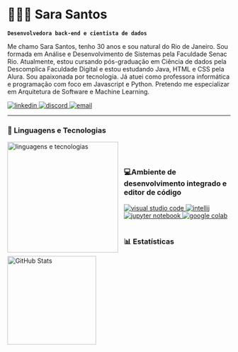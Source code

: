 # 👩🏻‍💻 Sara Santos

**`Desenvolvedora back-end e cientista de dados`**

Me chamo Sara Santos, tenho 30 anos e sou natural do Rio de Janeiro. Sou formada em Análise e Desenvolvimento de Sistemas pela Faculdade Senac Rio. Atualmente, estou cursando pós-graduação em Ciência de dados pela Descomplica Faculdade Digital e estou estudando Java, HTML e CSS pela Alura. Sou apaixonada por tecnologia. Já atuei como professora informática e programação com foco em Javascript e Python. Pretendo me especializar em Arquitetura de Software e Machine Learning.

<p align="left">
    <a href="https://www.linkedin.com/in/saramcsantos/">
        <img 
            alt="linkedin" 
            title="Networking" 
            src="https://img.shields.io/badge/linkedin-%230077B5.svg?style=for-the-badge&logo=linkedin&logoColor=white"
        />
    </a>
    <a href="discord.com/users/1314003248432021536">
        <img 
            alt="discord" 
            title="perfil do discord" 
            src="https://img.shields.io/badge/Discord-%235865F2.svg?style=for-the-badge&logo=discord&logoColor=white"
        />
    </a> 
    <a href="contatosarams@gmail.com">
        <img 
            alt="email" 
            title="email para contato" 
            src="https://img.shields.io/badge/Gmail-D14836?style=for-the-badge&logo=gmail&logoColor=white"
        />
    </a>
</p>

---

### 🤖 Linguagens e Tecnologias

<img 
    align="left" 
    alt="linguagens e tecnologias"
    title="linguagens e tecnologias" 
    width="250px" 
    style="padding-right: 10px;" 
    src="https://skillicons.dev/icons?i=java,python,html,css,javascript,git" 
/>
<br/>
<br/>

### 💻Ambiente de desenvolvimento integrado e editor de código

<a href="https://code.visualstudio.com/">
        <img 
            alt="visual studio code" 
            title="visual studio code" 
            src="https://img.shields.io/badge/Visual%20Studio%20Code-0078d7.svg?style=for-the-badge&logo=visual-studio-code&logoColor=white"
        />
    </a>
    <a href="https://www.jetbrains.com/pt-br/idea/">
        <img 
            alt="intellij" 
            title="intellij" 
            src="https://img.shields.io/badge/IntelliJIDEA-000000.svg?style=for-the-badge&logo=intellij-idea&logoColor=white"
        />
    </a>
    <a href="https://jupyter.org/">
        <img 
            alt="jupyter notebook" 
            title="jupyter notebook" 
            src="https://img.shields.io/badge/jupyter-%23FA0F00.svg?style=for-the-badge&logo=jupyter&logoColor=white"
        />
    </a>
    <a href="https://colab.google/">
        <img 
            alt="google colab" 
            title="google colab" 
            src="https://img.shields.io/badge/Google%20Colab-%23F9A825.svg?style=for-the-badge&logo=googlecolab&logoColor=white"
        />
    </a>
<br/>
<br/>

### 📊 Estatísticas

<p>
  <img 
    align="left" 
    alt="GitHub Stats" 
    height="200" 
    style="padding-right: 10px;" 
    src="https://github-readme-stats.vercel.app/api?username=saramcsantos&show_icons=true&theme=dark" 
  />
</p>
